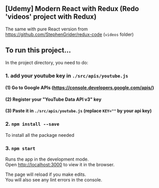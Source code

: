 ## [Udemy] Modern React with Redux (Redo 'videos' project with Redux) 
The same with pure React version from https://github.com/StephenGrider/redux-code (`videos` folder)

## To run this project...

In the project directory, you need to do:

### 1. add your youtube key in `./src/apis/youtube.js`
#### (1) Go to Google APIs (https://console.developers.google.com/apis/) 
#### (2) Register your "YouTube Data API v3" key
#### (3) Paste it in `./src/apis/youtube.js` (replace `KEY=""` by your api key)

### 2. `npm install --save`
To install all the package needed

### 3. `npm start`

Runs the app in the development mode.<br>
Open [http://localhost:3000](http://localhost:3000) to view it in the browser.

The page will reload if you make edits.<br>
You will also see any lint errors in the console.


